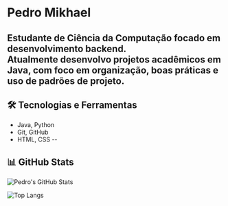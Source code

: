 # Pedro Mikhael

Estudante de Ciência da Computação focado em desenvolvimento backend.  
Atualmente desenvolvo projetos acadêmicos em Java, com foco em organização, boas práticas e uso de padrões de projeto.  
---

## 🛠️ Tecnologias e Ferramentas

- Java, Python
- Git, GitHub
- HTML, CSS
--

## 📊 GitHub Stats

![Pedro's GitHub Stats](https://github-readme-stats.vercel.app/api?username=PedroMikhael&show_icons=true&theme=default&count_private=true)

![Top Langs](https://github-readme-stats.vercel.app/api/top-langs/?username=PedroMikhael&layout=compact)
